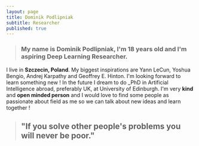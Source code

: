 ```yaml
---
layout: page
title: Dominik Podlipniak
subtitle: Researcher
published: true
---
```


> ### My name is **Dominik Podlipniak**, I'm 18 years old and I'm aspiring **Deep Learning Researcher**.

I live in **Szczecin, Poland**. My biggest inspirations are Yann LeCun, Yoshua Bengio, 
Andrej Karpathy and Geoffrey E. Hinton. I'm looking forward to learn something new ! In the future
I dream to do _PhD in Artificial Intelligence abroad, preferably UK, at University of Edinburgh. I'm very **kind** and **open minded
person** and I would love to find some people as passionate about field as me so we can talk
about new ideas and learn together !

> ## "If you solve other people's problems you will never be poor."
